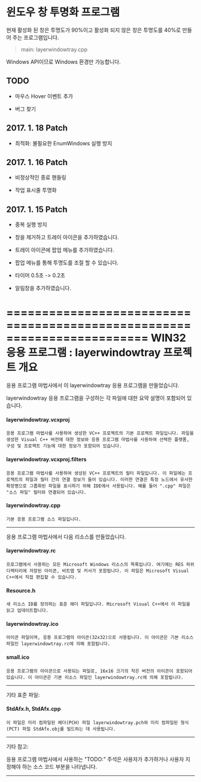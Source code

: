 # 윈도우 창 투명화 프로그램

현재 활성화 된 창은 투명도가 90%이고 활성화 되지 않은 창은 투명도를 40%로 만들어 주는 프로그램입니다.

> main: layerwindowtray.cpp

Windows API이므로 Windows 환경만 가능합니다.

## TODO

- 마우스 Hover 이벤트 추가

- 버그 찾기

## 2017. 1. 18 Patch

- 최적화: 불필요한 EnumWindows 실행 방지

## 2017. 1. 16 Patch

- 비정상적인 종료 핸들링

- 작업 표시줄 투명화

## 2017. 1. 15 Patch

- 중복 실행 방지

- 창을 제거하고 트레이 아이콘을 추가하였습니다.

- 트레이 아이콘에 팝업 메뉴를 추가하였습니다.

- 팝업 메뉴를 통해 투명도를 조절 할 수 있습니다.

- 타이머 0.5초 -> 0.2초

- 알림창을 추가하였습니다.

========================================================================
    WIN32 응용 프로그램 : layerwindowtray 프로젝트 개요
========================================================================

응용 프로그램 마법사에서 이 layerwindowtray 응용 프로그램을 만들었습니다.

layerwindowtray 응용 프로그램을 구성하는 각 파일에 대한
요약 설명이 포함되어 있습니다.


#### layerwindowtray.vcxproj

    응용 프로그램 마법사를 사용하여 생성한 VC++ 프로젝트의 기본 프로젝트 파일입니다. 파일을 생성한 Visual C++ 버전에 대한 정보와 응용 프로그램 마법사를 사용하여 선택한 플랫폼, 구성 및 프로젝트 기능에 대한 정보가 포함되어 있습니다.

#### layerwindowtray.vcxproj.filters

    응용 프로그램 마법사를 사용하여 생성된 VC++ 프로젝트의 필터 파일입니다. 이 파일에는 프로젝트의 파일과 필터 간의 연결 정보가 들어 있습니다. 이러한 연결은 특정 노드에서 유사한 확장명으로 그룹화된 파일을 표시하기 위해 IDE에서 사용됩니다. 예를 들어 ".cpp" 파일은 "소스 파일" 필터와 연결되어 있습니다.

#### layerwindowtray.cpp

    기본 응용 프로그램 소스 파일입니다.

- - -

응용 프로그램 마법사에서 다음 리소스를 만들었습니다.

#### layerwindowtray.rc

    프로그램에서 사용하는 모든 Microsoft Windows 리소스의 목록입니다. 여기에는 RES 하위 디렉터리에 저장된 아이콘, 비트맵 및 커서가 포함됩니다. 이 파일은 Microsoft Visual C++에서 직접 편집할 수 있습니다.

#### Resource.h

    새 리소스 ID를 정의하는 표준 헤더 파일입니다. Microsoft Visual C++에서 이 파일을 읽고 업데이트합니다.

#### layerwindowtray.ico

    아이콘 파일이며, 응용 프로그램의 아이콘(32x32)으로 사용됩니다. 이 아이콘은 기본 리소스 파일인 layerwindowtray.rc에 의해 포함됩니다.

#### small.ico

    응용 프로그램의 아이콘으로 사용되는 파일로, 16x16 크기의 작은 버전의 아이콘이 포함되어 있습니다. 이 아이콘은 기본 리소스 파일인 layerwindowtray.rc에 의해 포함됩니다.

- - -

기타 표준 파일:

#### StdAfx.h, StdAfx.cpp

    이 파일은 미리 컴파일된 헤더(PCH) 파일 layerwindowtray.pch와 미리 컴파일된 형식(PCT) 파일 StdAfx.obj를 빌드하는 데 사용됩니다.

- - -

기타 참고:

응용 프로그램 마법사에서 사용하는 "TODO:" 주석은 사용자가 추가하거나 사용자 지정해야 하는 소스 코드 부분을 나타냅니다.

- - -
